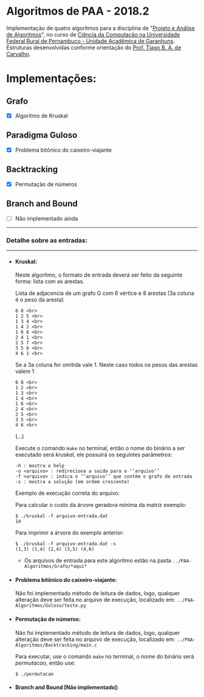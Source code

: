 # **Algoritmos de PAA - 2018.2**
Implementação de quatro algoritmos para a disciplina de "[Projeto e Análise de Algoritmos][PAA]", no curso de [Ciência da Computação na Universidade Federal Rural de Pernambuco - Unidade Acadêmica de Garanhuns][UFRPE]. Estruturas desenvolvidas conforme orientação do [Prof. Tiago B. A. de Carvalho][professor].

# Implementações:

## Grafo

- [x] Algoritmo de Kruskal

## Paradigma Guloso

- [x] Problema bitônico do caixeiro-viajante

## Backtracking

- [x] Permutação de números

## Branch and Bound

- [ ] Não implementado ainda

---

### Detalhe sobre as entradas:

---

* #### **Kruskal:**

    Neste algoritmo, o formato de entrada deverá ser feito da seguinte forma: lista com as arestas.

    Lista de adjacencia de um grafo G com 6 vértice e 8 arestas (3a coluna é o peso da aresta)

    ```
    6 8 <br>
    1 2 5 <br>
    1 3 4 <br>
    1 4 2 <br>
    1 6 6 <br>
    2 4 1 <br>
    2 5 7 <br>
    3 5 6 <br>
    4 6 1 <br>
    ```

    Se a 3a coluna for omitida vale 1. Neste caso todos os pesos das arestas valem 1

    ```
    6 8 <br>
    1 2 <br>
    1 3 <br>
    1 4 <br>
    1 6 <br>
    2 4 <br>
    2 5 <br>
    3 5 <br>
    4 6 <br>
    ```

    (...)

    Execute o comando ``make`` no terminal, então o nome do binário a ser executado será *kruskal*, ele possuirá os seguintes parâmetros:

    ```
    -h : mostra o help
    -o <arquivo> : redireciona a saida para o ‘‘arquivo’’
    -f <arquivo> : indica o ‘‘arquivo’’ que contém o grafo de entrada
    -s : mostra a solução (em ordem crescente)
    ```

    Exemplo de execução correta do arquivo:

    Para calcular o custo da árvore geradora mínima da matriz exemplo:
    ```
    $ ./kruskal -f arquivo-entrada.dat
    14
    ```
    Para imprimir a árvore do exemplo anterior:
    ```
    $ ./kruskal -f arquivo-entrada.dat -s
    (1,3) (1,4) (2,4) (3,5) (4,6)
    ```

    * Os arquivos de entrada para este algoritmo estão na pasta ``../PAA-Algoritmos/Grafo/*aqui*``


* #### **Problema bitônico do caixeiro-viajante:**

    Não foi implementado método de leitura de dados, logo, qualquer alteração deve ser feita no arquivo de execução, localizado em: ``../PAA-Algoritmos/Guloso/teste.py``

* #### **Permutação de números:**

    Não foi implementado método de leitura de dados, logo, qualquer alteração deve ser feita no arquivo de execução, localizado em: ``../PAA-Algoritmos/Backtracking/main.c``

    Para executar, use o comando ``make`` no terminal, o nome do binário será *permutacao*, então use:

    ```
    $ ./permutacao
    ```

* #### **Branch and Bound [Não implementado]:**

<!-- Links -->

[PAA]: https://sites.google.com/site/tiagoufrpe/home/projeto-e-analise-de-algoritmos-2018-2
[UFRPE]: http://bcc.uag.ufrpe.br/~portal/
[professor]: https://sites.google.com/site/tiagoufrpe/
